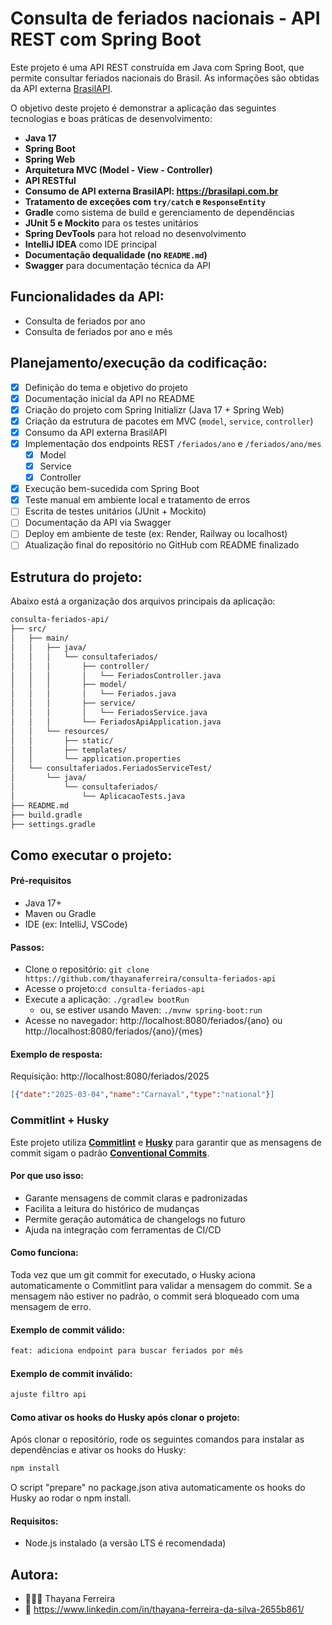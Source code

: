 # Consulta de feriados nacionais - API REST com Spring Boot

Este projeto é uma API REST construída em Java com Spring Boot, que permite consultar feriados nacionais do Brasil. As informações são obtidas da API externa [BrasilAPI](https://brasilapi.com.br/docs#tag/Feriados-Nacionais).  

O objetivo deste projeto é demonstrar a aplicação das seguintes tecnologias e boas práticas de desenvolvimento:
- **Java 17**
- **Spring Boot**
- **Spring Web**
- **Arquitetura MVC (Model - View - Controller)**
- **API RESTful**
- **Consumo de API externa BrasilAPI: https://brasilapi.com.br**
- **Tratamento de exceções com `try/catch` e `ResponseEntity`**
- **Gradle** como sistema de build e gerenciamento de dependências
- **JUnit 5 e Mockito** para os testes unitários
- **Spring DevTools** para hot reload no desenvolvimento
- **IntelliJ IDEA** como IDE principal
- **Documentação dequalidade (no `README.md`)**
- **Swagger** para documentação técnica da API

## Funcionalidades da API:

- Consulta de feriados por ano
- Consulta de feriados por ano e mês

## Planejamento/execução da codificação:
- [x] Definição do tema e objetivo do projeto
- [x] Documentação inicial da API no README
- [x] Criação do projeto com Spring Initializr (Java 17 + Spring Web)
- [x] Criação da estrutura de pacotes em MVC (`model`, `service`, `controller`)
- [x] Consumo da API externa BrasilAPI
- [x] Implementação dos endpoints REST `/feriados/ano` e `/feriados/ano/mes`
    - [x] Model
    - [x] Service
    - [x] Controller
- [x] Execução bem-sucedida com Spring Boot
- [x] Teste manual em ambiente local e tratamento de erros
- [ ] Escrita de testes unitários (JUnit + Mockito)
- [ ] Documentação da API via Swagger
- [ ] Deploy em ambiente de teste (ex: Render, Railway ou localhost)
- [ ] Atualização final do repositório no GitHub com README finalizado

## Estrutura do projeto:
Abaixo está a organização dos arquivos principais da aplicação:

```bash
consulta-feriados-api/
├── src/
│   ├── main/
│   │   ├── java/
│   │   │   └── consultaferiados/
│   │   │       ├── controller/
│   │   │       │   └── FeriadosController.java
│   │   │       ├── model/
│   │   │       │   └── Feriados.java
│   │   │       ├── service/
│   │   │       │   └── FeriadosService.java
│   │   │       └── FeriadosApiApplication.java
│   │   └── resources/
│   │       ├── static/
│   │       ├── templates/
│   │       └── application.properties
│   └── consultaferiados.FeriadosServiceTest/
│       └── java/
│           └── consultaferiados/
│               └── AplicacaoTests.java
├── README.md
├── build.gradle
├── settings.gradle
```

## Como executar o projeto:

#### Pré-requisitos
  - Java 17+
  - Maven ou Gradle
  - IDE (ex: IntelliJ, VSCode)

#### Passos:

  - Clone o repositório:
```git clone https://github.com/thayanaferreira/consulta-feriados-api ```
  - Acesse o projeto:```cd consulta-feriados-api``` 
  - Execute a aplicação: ```./gradlew bootRun```
    - ou, se estiver usando Maven: ```./mvnw spring-boot:run```
  - Acesse no navegador: http://localhost:8080/feriados/{ano} ou http://localhost:8080/feriados/{ano}/{mes}

#### Exemplo de resposta:
Requisição: http://localhost:8080/feriados/2025
```json
[{"date":"2025-03-04","name":"Carnaval","type":"national"}]
```

### Commitlint + Husky
Este projeto utiliza [**Commitlint**](https://www.conventionalcommits.org/pt-br/v1.0.0/) e [**Husky**](https://typicode.github.io/husky/) para garantir que as mensagens de commit sigam o padrão [**Conventional Commits**](https://www.conventionalcommits.org/pt-br/v1.0.0/).  

#### Por que uso isso:

- Garante mensagens de commit claras e padronizadas
- Facilita a leitura do histórico de mudanças
- Permite geração automática de changelogs no futuro
- Ajuda na integração com ferramentas de CI/CD

#### Como funciona:
Toda vez que um git commit for executado, o Husky aciona automaticamente o Commitlint para validar a mensagem do commit.
Se a mensagem não estiver no padrão, o commit será bloqueado com uma mensagem de erro.

#### Exemplo de commit válido:  
```bash 
feat: adiciona endpoint para buscar feriados por mês
```

#### Exemplo de commit inválido:  

```bash 
ajuste filtro api
```

#### Como ativar os hooks do Husky após clonar o projeto:
Após clonar o repositório, rode os seguintes comandos para instalar as dependências e ativar os hooks do Husky:  

```bash 
npm install
```

O script "prepare" no package.json ativa automaticamente os hooks do Husky ao rodar o npm install.

#### Requisitos:
- Node.js instalado (a versão LTS é recomendada)

## Autora:
  - 👩🏻‍💻 Thayana Ferreira
  - 🔗 https://www.linkedin.com/in/thayana-ferreira-da-silva-2655b861/
